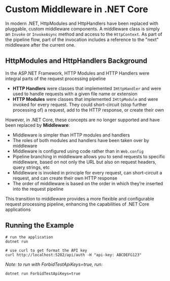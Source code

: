 # Custom Middleware in .NET Core

In modern .NET, HttpModules and HttpHandlers have been replaced with pluggable, custom middleware components. A middleware class is simply an `Invoke` or `InvokeAsync` method and access to the `HttpContext`. As part of the pipeline flow, part of the invocation includes a reference to the "next" middleware after the current one. 

## HttpModules and HttpHandlers Background

In the ASP.NET Framework, HTTP Modules and HTTP Handlers were integral parts of the request processing pipeline

- **HTTP Handlers** were classes that implemented `IHttpHandler` and were used to handle requests with a given file name or extension
- **HTTP Modules** were classes that implemented `IHttpModule` and were invoked for every request. They could short-circuit (stop further processing of) a request, add to the HTTP response, or create their own

However, in .NET Core, these concepts are no longer supported and have been replaced by **Middleware**:

- Middleware is simpler than HTTP modules and handlers
- The roles of both modules and handlers have been taken over by middleware
- Middleware is configured using code rather than in `Web.config`
- Pipeline branching in middleware allows you to send requests to specific middleware, based on not only the URL but also on request headers, query strings, etc
- Middleware is invoked in principle for every request, can short-circuit a request, and can create their own HTTP response
- The order of middleware is based on the order in which they’re inserted into the request pipeline

This transition to middleware provides a more flexible and configurable request processing pipeline, enhancing the capabilities of .NET Core applications

## Running the Example

```shell
# run the application
dotnet run

# use curl to get format the API key
curl http://localhost:5282/api/auth -H "api-key: ABCDEFG123"
```

*Note: to run with ForbidTestApiKeys=true, run:*

```
dotnet run ForbidTestApiKeys=true
```
